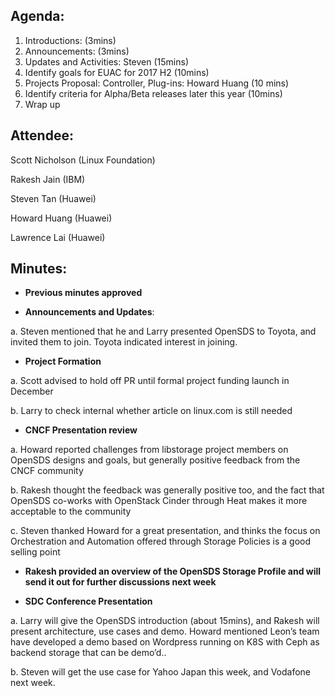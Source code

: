## Agenda:
1.	Introductions: (3mins)
2.	Announcements: (3mins)
3.	Updates and Activities: Steven (15mins)
4.	Identify goals for EUAC for 2017 H2 (10mins)
5.	Projects Proposal: Controller, Plug-ins: Howard Huang (10 mins)	
6.	Identify criteria for Alpha/Beta releases later this year (10mins)
7.	Wrap up


## Attendee:
Scott Nicholson (Linux Foundation)

Rakesh Jain (IBM)

Steven Tan (Huawei)

Howard Huang (Huawei)

Lawrence Lai (Huawei)

## Minutes:
-	**Previous minutes approved**

-	**Announcements and Updates**: 

a.  Steven mentioned that he and Larry presented OpenSDS to Toyota, and invited them to join. Toyota indicated interest in joining.

-	**Project Formation**

a. Scott advised to hold off PR until formal project funding launch in December

b. Larry to check internal whether article on linux.com is still needed

-	**CNCF Presentation review**

a. Howard reported challenges from libstorage project members on OpenSDS designs and goals, but generally positive feedback from the CNCF community

b. Rakesh thought the feedback was generally positive too, and the fact that OpenSDS co-works with OpenStack Cinder through Heat makes it more acceptable to the community

c. Steven thanked Howard for a great presentation, and thinks the focus on Orchestration and Automation offered through Storage Policies is a good selling point


-	**Rakesh provided an overview of the OpenSDS Storage Profile and will send it out for further discussions next week**

-	**SDC Conference Presentation**

a. Larry will give the OpenSDS introduction (about 15mins), and Rakesh will present architecture, use cases and demo. Howard mentioned Leon’s team have developed a demo based on Wordpress running on K8S with Ceph as backend storage that can be demo’d..

b. Steven will get the use case for Yahoo Japan this week, and Vodafone next week.



